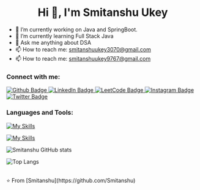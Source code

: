  <h1 align="center">Hi 👋, I'm Smitanshu Ukey</h1>

- 🔭 I’m currently working on Java and SpringBoot.
- 🌱 I’m currently learning Full Stack Java 
- 💬 Ask me anything about DSA
- 📫 How to reach me: smitanshuukey3070@gmail.com
- 📫 How to reach me: smitanshuukey9767@gmail.com
  
### Connect with me:
<div id="badges">
  <a href="https://github.com/Smitanshu">
    <img src="https://img.shields.io/badge/Github-white?style=for-the-badge&logo=Github&logoColor=black" alt="Github Badge"/>
  </a>


  <a href="https://www.linkedin.com/in/smitanshu-ukey-111490259/">
    <img src="https://img.shields.io/badge/LinkedIn-blue?style=for-the-badge&logo=linkedin&logoColor=white" alt="LinkedIn Badge"/>
</a>


<a href="https://leetcode.com/smitanshuukey/">
    <img src="https://img.shields.io/badge/LeetCode-orange?style=for-the-badge&logo=leetcode&logoColor=white" alt="LeetCode Badge"/>
</a>

<!--<a href="https://www.codingninjas.com/studio/profile/721278f5-e2dc-4603-81a6-f6c7dcbc091c">
    <img src="https://img.shields.io/badge/Coding%20Ninjas-blue?style=for-the-badge&logo=codingninjas&logoColor=white" alt="Coding Ninjas Badge"/>
</a>
-->





  
 


  
   <a href="https://www.instagram.com/smitanshu_3070">
    <img src="https://img.shields.io/badge/Instagram-purple?style=for-the-badge&logo=instagram&logoColor=white" alt="Instagram Badge"/>
  
   <a href="https://twitter.com/smitanshu3070">
    <img src="https://img.shields.io/badge/Twitter-blue?style=for-the-badge&logo=twitter&logoColor=white" alt="Twitter Badge"/>
  </a>
</div>

### Languages and Tools:
[![My Skills](https://skillicons.dev/icons?i=html,css,js,github,git,c,cpp&perline=5)](https://skillicons.dev) 

[![My Skills](https://skillicons.dev/icons?i=py,vscode,windows,linux,ubuntu)](https://skillicons.dev) 



![Smitanshu GitHub stats](https://github-readme-stats.vercel.app/api?username=Smitanshu&show_icons=true&theme=dark)

![Top Langs](https://github-readme-stats.vercel.app/api/top-langs/?username=Smitanshu&theme=dark)


<br>
⭐️ From [Smitanshu](https://github.com/Smitanshu)
